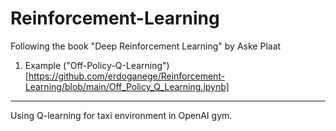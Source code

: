 # Reinforcement-Learning

Following the book "Deep Reinforcement Learning" by Aske Plaat

1. Example ("Off-Policy-Q-Learning") [https://github.com/erdoganege/Reinforcement-Learning/blob/main/Off_Policy_Q_Learning.ipynb]
-------------
Using Q-learning for taxi environment in OpenAI gym. 

